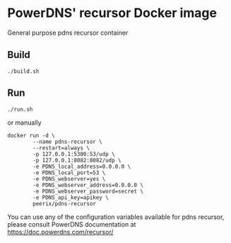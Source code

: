# PowerDNS' recursor Docker image

General purpose pdns recursor container 

## Build

```shell
./build.sh
```

## Run

```shell
./run.sh
```

or manually

```shell
docker run -d \
        --name pdns-recursor \
        --restart=always \
        -p 127.0.0.1:5300:53/udp \
        -p 127.0.0.1:8082:8082/udp \
        -e PDNS_local_address=0.0.0.0 \
        -e PDNS_local_port=53 \
        -e PDNS_webserver=yes \
        -e PDNS_webserver_address=0.0.0.0 \
        -e PDNS_webserver_password=secret \
        -e PDNS_api_key=apikey \
        peerix/pdns-recursor

```

You can use any of the configuration variables available
for pdns recursor, please consult PowerDNS documentation at
https://doc.powerdns.com/recursor/
